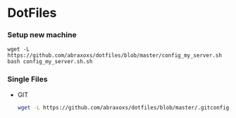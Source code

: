 # DotFiles

### Setup new machine

```
wget -L https://github.com/abraxoxs/dotfiles/blob/master/config_my_server.sh
bash config_my_server.sh.sh
```

### Single Files

- GIT
  ```bash
  wget -L https://github.com/abraxoxs/dotfiles/blob/master/.gitconfig
  ```


